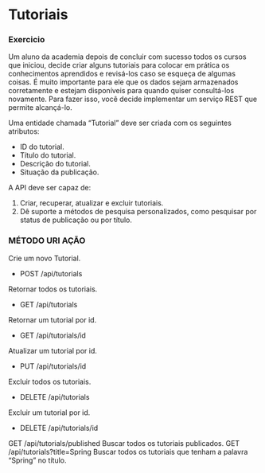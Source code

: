 # Tutoriais

### Exercicio
Um aluno da academia depois de concluir com sucesso todos os cursos que iniciou, decide
criar alguns tutoriais para colocar em prática os conhecimentos aprendidos e revisá-los
caso se esqueça de algumas coisas.
É muito importante para ele que os dados sejam armazenados corretamente e estejam
disponíveis para quando quiser consultá-los novamente. Para fazer isso, você decide
implementar um serviço REST que permite alcançá-lo.

Uma entidade chamada “Tutorial” deve ser criada com os seguintes atributos:
- ID do tutorial.
- Título do tutorial.
- Descrição do tutorial.
- Situação da publicação.

A API deve ser capaz de:
1. Criar, recuperar, atualizar e excluir tutoriais.
2. Dê suporte a métodos de pesquisa personalizados, como pesquisar por status de
   publicação ou por título.

### MÉTODO URI AÇÃO
Crie um novo Tutorial.
- POST /api/tutorials

Retornar todos os tutoriais.
- GET /api/tutorials 

Retornar um tutorial por id.
- GET /api/tutorials/id

Atualizar um tutorial por id.
- PUT /api/tutorials/id

Excluir todos os tutoriais.
- DELETE /api/tutorials

Excluir um tutorial por id.
- DELETE /api/tutorials/id 

GET /api/tutorials/published Buscar todos os tutoriais publicados.
GET /api/tutorials?title=Spring Buscar todos os tutoriais que tenham a palavra “Spring” no título.